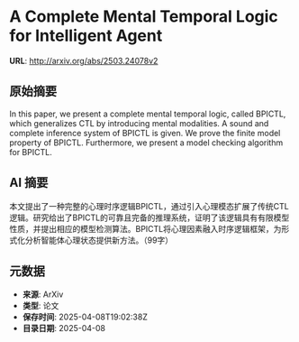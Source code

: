 # A Complete Mental Temporal Logic for Intelligent Agent

**URL**: http://arxiv.org/abs/2503.24078v2

## 原始摘要

In this paper, we present a complete mental temporal logic, called BPICTL,
which generalizes CTL by introducing mental modalities. A sound and complete
inference system of BPICTL is given. We prove the finite model property of
BPICTL. Furthermore, we present a model checking algorithm for BPICTL.


## AI 摘要

本文提出了一种完整的心理时序逻辑BPICTL，通过引入心理模态扩展了传统CTL逻辑。研究给出了BPICTL的可靠且完备的推理系统，证明了该逻辑具有有限模型性质，并提出相应的模型检测算法。BPICTL将心理因素融入时序逻辑框架，为形式化分析智能体心理状态提供新方法。（99字）

## 元数据

- **来源**: ArXiv
- **类型**: 论文
- **保存时间**: 2025-04-08T19:02:38Z
- **目录日期**: 2025-04-08
